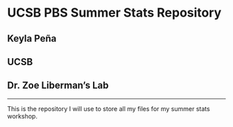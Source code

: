 
# UCSB PBS Summer Stats Repository

## Keyla Peña

## UCSB

## Dr. Zoe Liberman’s Lab

------------------------------------------------------------------------

This is the repository I will use to store all my files for my summer
stats workshop.
